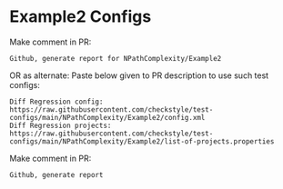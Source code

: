 # Example2 Configs
Make comment in PR:
```
Github, generate report for NPathComplexity/Example2
```
OR as alternate:
Paste below given to PR description to use such test configs:
```
Diff Regression config: https://raw.githubusercontent.com/checkstyle/test-configs/main/NPathComplexity/Example2/config.xml
Diff Regression projects: https://raw.githubusercontent.com/checkstyle/test-configs/main/NPathComplexity/Example2/list-of-projects.properties
```
Make comment in PR:
```
Github, generate report
```
